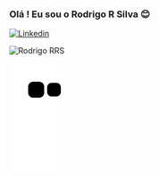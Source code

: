 ### Olá ! Eu sou o Rodrigo R Silva 😊

[![Linkedin](https://img.shields.io/badge/LinkedIn-0077B5?style=for-the-badge&logo=linkedin&logoColor=white)](https://www.linkedin.com/in/rodrigo-rodrigues-da-silva-rrs/)


![Rodrigo RRS](https://github-readme-stats.vercel.app/api?username=Rodrigo-rrs&show_icons=true&theme=dark)

</div>
 
  ![Snake animation](https://github.com/Rodrigo-rrs/Rodrigo-rrs/blob/output/github-contribution-grid-snake.svg)
 
</div>
 
